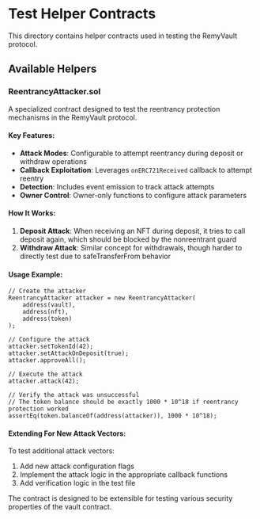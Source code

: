 # Test Helper Contracts

This directory contains helper contracts used in testing the RemyVault protocol.

## Available Helpers

### ReentrancyAttacker.sol

A specialized contract designed to test the reentrancy protection mechanisms in the RemyVault protocol.

#### Key Features:

- **Attack Modes**: Configurable to attempt reentrancy during deposit or withdraw operations
- **Callback Exploitation**: Leverages `onERC721Received` callback to attempt reentry
- **Detection**: Includes event emission to track attack attempts
- **Owner Control**: Owner-only functions to configure attack parameters

#### How It Works:

1. **Deposit Attack**: When receiving an NFT during deposit, it tries to call deposit again, which should be blocked by the nonreentrant guard
2. **Withdraw Attack**: Similar concept for withdrawals, though harder to directly test due to safeTransferFrom behavior

#### Usage Example:

```solidity
// Create the attacker
ReentrancyAttacker attacker = new ReentrancyAttacker(
    address(vault),
    address(nft),
    address(token)
);

// Configure the attack
attacker.setTokenId(42);
attacker.setAttackOnDeposit(true);
attacker.approveAll();

// Execute the attack
attacker.attack(42);

// Verify the attack was unsuccessful
// The token balance should be exactly 1000 * 10^18 if reentrancy protection worked
assertEq(token.balanceOf(address(attacker)), 1000 * 10^18);
```

#### Extending For New Attack Vectors:

To test additional attack vectors:

1. Add new attack configuration flags
2. Implement the attack logic in the appropriate callback functions
3. Add verification logic in the test file

The contract is designed to be extensible for testing various security properties of the vault contract.